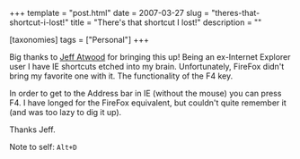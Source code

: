 +++
template = "post.html"
date = 2007-03-27
slug = "theres-that-shortcut-i-lost!"
title = "There's that shortcut I lost!"
description = ""

[taxonomies]
tags = ["Personal"]
+++

Big thanks to [Jeff Atwood](http://www.codinghorror.com/blog/archives/000825.html) for bringing this up! Being an ex-Internet Explorer user I have IE shortcuts etched into my brain. Unfortunately, FireFox didn't bring my favorite one with it. The functionality of the F4 key. 

<!-- more -->

In order to get to the Address bar in IE (without the mouse) you can press F4. I have longed for the FireFox equivalent, but couldn't quite remember it (and was too lazy to dig it up).

Thanks Jeff.

Note to self: `Alt+D`